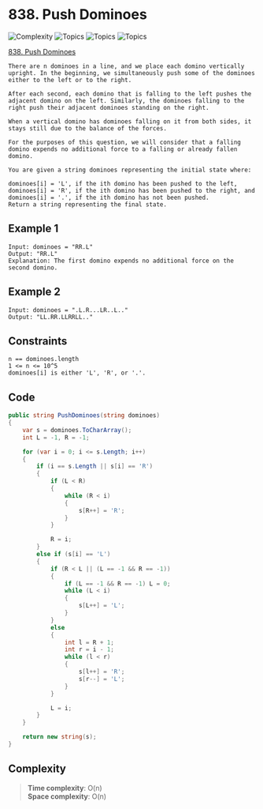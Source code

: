 # 838. Push Dominoes

![Complexity](https://img.shields.io/badge/medium-yellow)
![Topics](https://img.shields.io/badge/two_pointers-blue)
![Topics](https://img.shields.io/badge/string-blue)
![Topics](https://img.shields.io/badge/dynamic_programming-blue)

[838. Push Dominoes](https://leetcode.com/problems/push-dominoes/description/?envType=daily-question&envId=2025-05-02)

```
There are n dominoes in a line, and we place each domino vertically upright. In the beginning, we simultaneously push some of the dominoes either to the left or to the right.

After each second, each domino that is falling to the left pushes the adjacent domino on the left. Similarly, the dominoes falling to the right push their adjacent dominoes standing on the right.

When a vertical domino has dominoes falling on it from both sides, it stays still due to the balance of the forces.

For the purposes of this question, we will consider that a falling domino expends no additional force to a falling or already fallen domino.

You are given a string dominoes representing the initial state where:

dominoes[i] = 'L', if the ith domino has been pushed to the left,
dominoes[i] = 'R', if the ith domino has been pushed to the right, and
dominoes[i] = '.', if the ith domino has not been pushed.
Return a string representing the final state.
```

## Example 1
```
Input: dominoes = "RR.L"
Output: "RR.L"
Explanation: The first domino expends no additional force on the second domino.
```

## Example 2
```
Input: dominoes = ".L.R...LR..L.."
Output: "LL.RR.LLRRLL.."
```

## Constraints
```
n == dominoes.length
1 <= n <= 10^5
dominoes[i] is either 'L', 'R', or '.'.
```

## Code
```csharp
public string PushDominoes(string dominoes)
{
    var s = dominoes.ToCharArray();
    int L = -1, R = -1;

    for (var i = 0; i <= s.Length; i++)
    {
        if (i == s.Length || s[i] == 'R')
        {
            if (L < R)
            {
                while (R < i)
                {
                    s[R++] = 'R';
                }
            }

            R = i;
        }
        else if (s[i] == 'L')
        {
            if (R < L || (L == -1 && R == -1))
            {
                if (L == -1 && R == -1) L = 0;
                while (L < i)
                {
                    s[L++] = 'L';
                }
            }
            else
            {
                int l = R + 1;
                int r = i - 1;
                while (l < r)
                {
                    s[l++] = 'R';
                    s[r--] = 'L';
                }
            }

            L = i;
        }
    }

    return new string(s);
}
```

## Complexity
> **Time complexity**: O(n)  
> **Space complexity**: O(n)